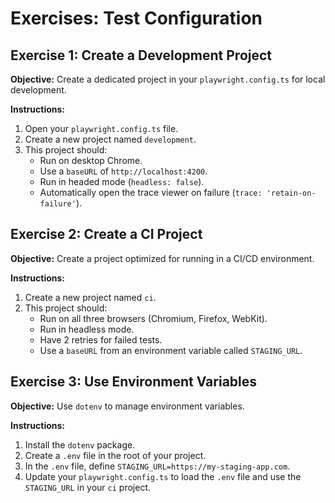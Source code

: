 # Exercises: Test Configuration

## Exercise 1: Create a Development Project

**Objective:** Create a dedicated project in your `playwright.config.ts` for local development.

**Instructions:**
1. Open your `playwright.config.ts` file.
2. Create a new project named `development`.
3. This project should:
   - Run on desktop Chrome.
   - Use a `baseURL` of `http://localhost:4200`.
   - Run in headed mode (`headless: false`).
   - Automatically open the trace viewer on failure (`trace: 'retain-on-failure'`).

## Exercise 2: Create a CI Project

**Objective:** Create a project optimized for running in a CI/CD environment.

**Instructions:**
1. Create a new project named `ci`.
2. This project should:
   - Run on all three browsers (Chromium, Firefox, WebKit).
   - Run in headless mode.
   - Have 2 retries for failed tests.
   - Use a `baseURL` from an environment variable called `STAGING_URL`.

## Exercise 3: Use Environment Variables

**Objective:** Use `dotenv` to manage environment variables.

**Instructions:**
1. Install the `dotenv` package.
2. Create a `.env` file in the root of your project.
3. In the `.env` file, define `STAGING_URL=https://my-staging-app.com`.
4. Update your `playwright.config.ts` to load the `.env` file and use the `STAGING_URL` in your `ci` project.